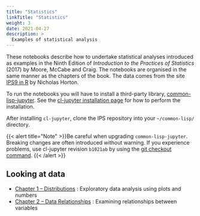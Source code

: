 ```yaml
---
title: "Statistics"
linkTitle: "Statistics"
weight: 3
date: 2021-04-27
description: >
  Examples of statistical analysis
---
```


These notebooks describe how to undertake statistical analyses introduced as examples in the Ninth Edition of _Introduction to the Practices of Statistics_ (2017) by Moore, McCabe and Craig.  The notebooks are organised in the same manner as the chapters of the book.  The data comes from the site [IPS9 in R](https://nhorton.people.amherst.edu/ips9/) by Nicholas Horton.

To run the notebooks you will have to install a third-party library,
[common-lisp-jupyter](https://github.com/yitzchak/common-lisp-jupyter).  See the [cl-jupyter installation page](https://yitzchak.github.io/common-lisp-jupyter/install.html) for how to perform the installation.

After installing `cl-jupyter`, clone the IPS repository into your `~/common-lisp/` directory.

{{< alert title="Note" >}}Be careful when upgrading `common-lisp-jupyter`.  Breaking changes are often introduced without warning.  If you experience problems, use cl-jupyter revision `b1021ab` by using the [git checkout command](https://www.git-tower.com/learn/git/faq/git-checkout-commits/).
{{< /alert >}}


## Looking at data

* [Chapter 1 &ndash; Distributions](https://github.com/Lisp-Stat/IPS9/blob/master/notebooks/Part%20I/Chapter%201%20Looking%20at%20Data.ipynb)
	: Exploratory data analysis using plots and numbers
* [Chapter 2 &ndash; Data Relationships](https://github.com/Lisp-Stat/IPS9/blob/master/notebooks/Part%20I/Chapter%202%20Data%20Relationships.ipynb)
	: Examining relationships between variables

